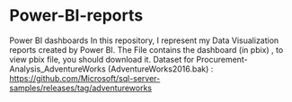 # Power-BI-reports
Power BI dashboards In this repository, I represent my Data Visualization reports created by Power BI. The File contains the dashboard (in pbix) , to view pbix file, you should download it.
Dataset for Procurement-Analysis_AdventureWorks (AdventureWorks2016.bak) : https://github.com/Microsoft/sql-server-samples/releases/tag/adventureworks  
